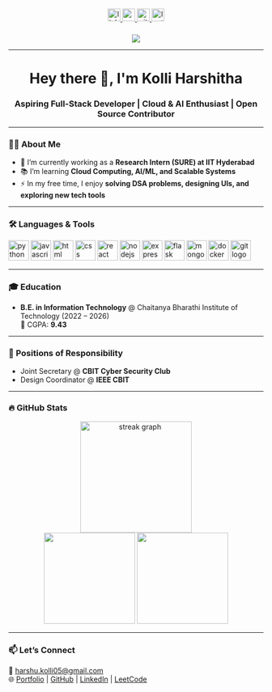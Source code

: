 
###

<div align="center">
  <a href="www.linkedin.com/in/kolli-harshitha-b95006293">
    <img src="https://img.shields.io/static/v1?message=LinkedIn&logo=linkedin&label=&color=0077B5&logoColor=white&labelColor=&style=for-the-badge" height="25" alt="linkedin logo" />
  </a>
  <a href="https://portfolio-nu-sandy-28.vercel.app/">
    <img src="https://img.shields.io/static/v1?message=Portfolio&logo=google-chrome&label=&color=4285F4&logoColor=white&labelColor=&style=for-the-badge" height="25" alt="portfolio logo" />
  </a>
  <a href="https://github.com/harshitha4061">
    <img src="https://img.shields.io/static/v1?message=GitHub&logo=github&label=&color=181717&logoColor=white&labelColor=&style=for-the-badge" height="25" alt="github logo" />
  </a>
  <a href="https://leetcode.com/u/harshu_kolli05/">
    <img src="https://img.shields.io/static/v1?message=LeetCode&logo=leetcode&label=&color=FFA116&logoColor=white&labelColor=&style=for-the-badge" height="25" alt="leetcode logo" />
  </a>
</div>

###

<div align="center">
  <img src="https://visitor-badge.laobi.icu/badge?page_id="harshith4061.harshitha4061" />
</div>

---

<h1 align="center">Hey there 👋, I'm Kolli Harshitha</h1>

<h3 align="center">Aspiring Full-Stack Developer | Cloud & AI Enthusiast | Open Source Contributor</h3>

---

### 👩‍💻 About Me
- 🔭 I’m currently working as a **Research Intern (SURE) at IIT Hyderabad**
- 📚 I’m learning **Cloud Computing, AI/ML, and Scalable Systems**
- ⚡ In my free time, I enjoy **solving DSA problems, designing UIs, and exploring new tech tools**

---

### 🛠️ Languages & Tools
<div align="left">
  <img src="https://cdn.jsdelivr.net/gh/devicons/devicon/icons/python/python-original.svg" height="40" alt="python logo" />
  <img src="https://cdn.jsdelivr.net/gh/devicons/devicon/icons/javascript/javascript-original.svg" height="40" alt="javascript logo" />
  <img src="https://cdn.jsdelivr.net/gh/devicons/devicon/icons/html5/html5-original.svg" height="40" alt="html logo" />
  <img src="https://cdn.jsdelivr.net/gh/devicons/devicon/icons/css3/css3-original.svg" height="40" alt="css logo" />
  <img src="https://cdn.jsdelivr.net/gh/devicons/devicon/icons/react/react-original.svg" height="40" alt="react logo" />
  <img src="https://cdn.jsdelivr.net/gh/devicons/devicon/icons/nodejs/nodejs-original.svg" height="40" alt="nodejs logo" />
  <img src="https://cdn.jsdelivr.net/gh/devicons/devicon/icons/express/express-original.svg" height="40" alt="express logo" />
  <img src="https://cdn.jsdelivr.net/gh/devicons/devicon/icons/flask/flask-original.svg" height="40" alt="flask logo" />
  <img src="https://cdn.jsdelivr.net/gh/devicons/devicon/icons/mongodb/mongodb-original.svg" height="40" alt="mongodb logo" />
  <img src="https://cdn.jsdelivr.net/gh/devicons/devicon/icons/docker/docker-original.svg" height="40" alt="docker logo" />
  <img src="https://cdn.jsdelivr.net/gh/devicons/devicon/icons/git/git-original.svg" height="40" alt="git logo" />
</div>


---

### 🎓 Education
- **B.E. in Information Technology** @ Chaitanya Bharathi Institute of Technology (2022 – 2026)  
  📌 CGPA: **9.43**

---

### 🌟 Positions of Responsibility
- Joint Secretary @ **CBIT Cyber Security Club** 
- Design Coordinator @ **IEEE CBIT** 

---

### 🔥 GitHub Stats
<div align="center">
  <img src="https://streak-stats.demolab.com?user=harshitha4061&locale=en&mode=daily&theme=dark&hide_border=false&border_radius=5&order=3" height="220" alt="streak graph" />
</div>

<div align="center">
  <img src="https://github-readme-stats.vercel.app/api?username=harshitha4061&show_icons=true&theme=dark" height="180" />
  <img src="https://github-readme-stats.vercel.app/api/top-langs/?username=harshitha4061&layout=compact&theme=dark" height="180" />
</div>

---

### 📫 Let’s Connect
📧 harshu.kolli05@gmail.com  
🌐 [Portfolio](https://portfolio-nu-sandy-28.vercel.app/) | [GitHub](https://github.com/harshitha4061) | [LinkedIn](www.linkedin.com/in/kolli-harshitha-b95006293) | [LeetCode](https://leetcode.com/u/harshu_kolli05/)
